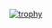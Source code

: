 [![trophy](https://github-profile-trophy.vercel.app/?username=Tale152&theme=monokai&title=MultiLanguage,Commits,PullRequest,Repositories,LongTimeUser&colum=-1&margin-w=5&margin-h=5)](https://github.com/ryo-ma/github-profile-trophy)

<!--
**Tale152/Tale152** is a ✨ _special_ ✨ repository because its `README.md` (this file) appears on your GitHub profile.

Here are some ideas to get you started:

- 🔭 I’m currently working on ...
- 🌱 I’m currently learning ...
- 👯 I’m looking to collaborate on ...
- 🤔 I’m looking for help with ...
- 💬 Ask me about ...
- 📫 How to reach me: ...
- 😄 Pronouns: ...
- ⚡ Fun fact: ...
-->
